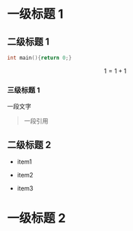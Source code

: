 # 一级标题 1

## 二级标题 1

```c
int main(){return 0;}
```

$$
1 = 1 + 1
$$

### 三级标题 1

一段文字

> 一段引用
> 
## 二级标题 2

- item1
  
- item2
  
- item3
  
# 一级标题 2

